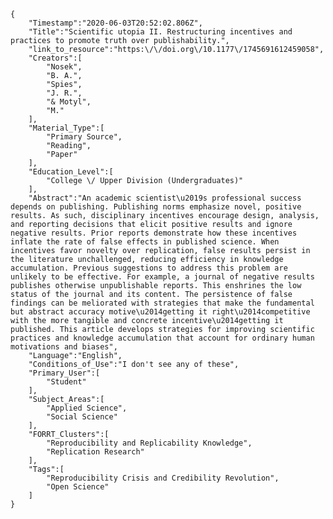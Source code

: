 
    {
        "Timestamp":"2020-06-03T20:52:02.806Z",
        "Title":"Scientific utopia II. Restructuring incentives and practices to promote truth over publishability.",
        "link_to_resource":"https:\/\/doi.org\/10.1177\/1745691612459058",
        "Creators":[
            "Nosek",
            "B. A.",
            "Spies",
            "J. R.",
            "& Motyl",
            "M."
        ],
        "Material_Type":[
            "Primary Source",
            "Reading",
            "Paper"
        ],
        "Education_Level":[
            "College \/ Upper Division (Undergraduates)"
        ],
        "Abstract":"An academic scientist\u2019s professional success depends on publishing. Publishing norms emphasize novel, positive results. As such, disciplinary incentives encourage design, analysis, and reporting decisions that elicit positive results and ignore negative results. Prior reports demonstrate how these incentives inflate the rate of false effects in published science. When incentives favor novelty over replication, false results persist in the literature unchallenged, reducing efficiency in knowledge accumulation. Previous suggestions to address this problem are unlikely to be effective. For example, a journal of negative results publishes otherwise unpublishable reports. This enshrines the low status of the journal and its content. The persistence of false findings can be meliorated with strategies that make the fundamental but abstract accuracy motive\u2014getting it right\u2014competitive with the more tangible and concrete incentive\u2014getting it published. This article develops strategies for improving scientific practices and knowledge accumulation that account for ordinary human motivations and biases",
        "Language":"English",
        "Conditions_of_Use":"I don't see any of these",
        "Primary_User":[
            "Student"
        ],
        "Subject_Areas":[
            "Applied Science",
            "Social Science"
        ],
        "FORRT_Clusters":[
            "Reproducibility and Replicability Knowledge",
            "Replication Research"
        ],
        "Tags":[
            "Reproducibility Crisis and Credibility Revolution",
            "Open Science"
        ]
    }
